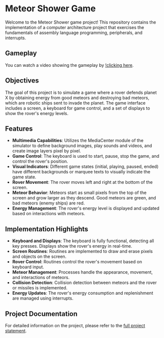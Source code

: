 # Meteor Shower Game

Welcome to the Meteor Shower game project! This repository contains the implementation of a computer architecture project that exercises the fundamentals of assembly language programming, peripherals, and interrupts.

## Gameplay

You can watch a video showing the gameplay by [!clicking here](https://github.com/pedroiralmeida/iac-proj/blob/main/resources/videos/Gameplay.mp4).

## Objectives

The goal of this project is to simulate a game where a rover defends planet X by obtaining energy from good meteors and destroying bad meteors, which are robotic ships sent to invade the planet. The game interface includes a screen, a keyboard for game control, and a set of displays to show the rover's energy levels.

## Features

- **Multimedia Capabilities**: Utilizes the MediaCenter module of the simulator to define background images, play sounds and videos, and create image layers pixel by pixel.
- **Game Control**: The keyboard is used to start, pause, stop the game, and control the rover's position.
- **Visual Indicators**: Different game states (initial, playing, paused, ended) have different backgrounds or marquee texts to visually indicate the game state.
- **Rover Movement**: The rover moves left and right at the bottom of the screen.
- **Meteor Behavior**: Meteors start as small pixels from the top of the screen and grow larger as they descend. Good meteors are green, and bad meteors (enemy ships) are red.
- **Energy Management**: The rover's energy level is displayed and updated based on interactions with meteors.

## Implementation Highlights

- **Keyboard and Displays**: The keyboard is fully functional, detecting all key presses. Displays show the rover's energy in real-time.
- **Screen Routines**: Routines are implemented to draw and erase pixels and objects on the screen.
- **Rover Control**: Routines control the rover's movement based on keyboard input.
- **Meteor Management**: Processes handle the appearance, movement, and interactions of meteors.
- **Collision Detection**: Collision detection between meteors and the rover or missiles is implemented.
- **Energy Updates**: The rover's energy consumption and replenishment are managed using interrupts.<br>

## Project Documentation

For detailed information on the project, please refer to the [full project statement](https://github.com/pedroiralmeida/iac-proj/blob/main/Project_Statement.pdf).


